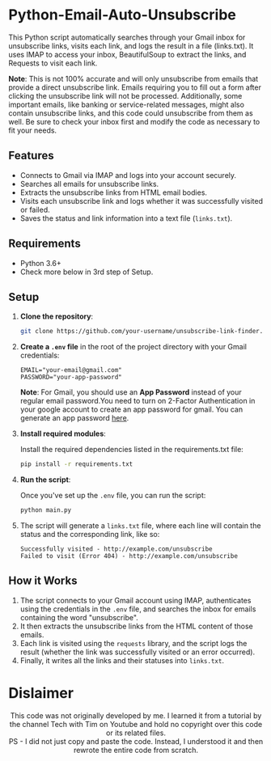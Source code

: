 # Python-Email-Auto-Unsubscribe

This Python script automatically searches through your Gmail inbox for unsubscribe links, visits each link, and logs the result in a file (links.txt). It uses IMAP to access your inbox, BeautifulSoup to extract the links, and Requests to visit each link.

**Note**: This is not 100% accurate and will only unsubscribe from emails that provide a direct unsubscribe link. Emails requiring you to fill out a form after clicking the unsubscribe link will not be processed. Additionally, some important emails, like banking or service-related messages, might also contain unsubscribe links, and this code could unsubscribe from them as well. Be sure to check your inbox first and modify the code as necessary to fit your needs.

## Features
- Connects to Gmail via IMAP and logs into your account securely.
- Searches all emails for unsubscribe links.
- Extracts the unsubscribe links from HTML email bodies.
- Visits each unsubscribe link and logs whether it was successfully visited or failed.
- Saves the status and link information into a text file (`links.txt`).

## Requirements

- Python 3.6+
- Check more below in 3rd step of Setup.

## Setup

1. **Clone the repository**:
   
   ```bash
   git clone https://github.com/your-username/unsubscribe-link-finder.git
   ```

2. **Create a `.env` file** in the root of the project directory with your Gmail credentials:

   ```text
   EMAIL="your-email@gmail.com"
   PASSWORD="your-app-password"
   ```

   **Note**: For Gmail, you should use an **App Password** instead of your regular email password.You need to turn on 2-Factor Authentication in your google account to create an app password for gmail. You can generate an app password [here](https://support.google.com/accounts/answer/185833?hl=en).

3. **Install required modules**:

    Install the required dependencies listed in the requirements.txt file:
    
    ```bash
    pip install -r requirements.txt
    ```

3. **Run the script**:
   
   Once you've set up the `.env` file, you can run the script:

   ```bash
   python main.py
   ```

4. The script will generate a `links.txt` file, where each line will contain the status and the corresponding link, like so:

   ```
   Successfully visited - http://example.com/unsubscribe
   Failed to visit (Error 404) - http://example.com/unsubscribe
   ```

## How it Works

1. The script connects to your Gmail account using IMAP, authenticates using the credentials in the `.env` file, and searches the inbox for emails containing the word "unsubscribe".
2. It then extracts the unsubscribe links from the HTML content of those emails.
3. Each link is visited using the `requests` library, and the script logs the result (whether the link was successfully visited or an error occurred).
4. Finally, it writes all the links and their statuses into `links.txt`.

# Dislaimer

<div align="center">
This code was not originally developed by me. I learned it from a tutorial by the channel Tech with Tim on Youtube and hold no copyright over this code or its related files.
<br/>
PS - I did not just copy and paste the code. Instead, I understood it and then rewrote the entire code from scratch.
</div>
